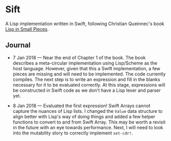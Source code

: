# Sift

A Lisp implementation written in Swift, following Christian Queinnec's book [Lisp in Small Pieces](https://www.cambridge.org/core/books/lisp-in-small-pieces/66FD2BE3EDDDC68CA87D652C82CF849E).

## Journal

* 7 Jan 2018 — Near the end of Chapter 1 of the book. The book describes a meta-circular implementation using Lisp/Scheme as the host language. However, given that this a Swift implementation, a few pieces are missing and will need to be implemented. The code currently compiles. The next step is to write an expression and fill in the blanks necessary for it to be evaluated correctly. At this stage, expressions will be constructed in Swift code as we don't have a Lisp lexer and parser yet.

* 8 Jan 2018 — Evaluated the first expression! Swift Arrays cannot capture the nuances of Lisp lists. I changed the `Value` data structure to align better with Lisp's way of doing things and added a few helper functions to convert to and from Swift Array. This may be worth a revisit in the future with an eye towards performance. Next, I will need to look into the mutability story to correctly implement `set-cdr!`.